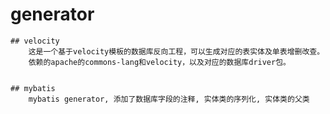 # generator

	## velocity 
		这是一个基于velocity模板的数据库反向工程，可以生成对应的表实体及单表增删改查。
		依赖的apache的commons-lang和velocity，以及对应的数据库driver包。

	
	## mybatis
		mybatis generator, 添加了数据库字段的注释, 实体类的序列化, 实体类的父类
	